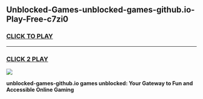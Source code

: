 
## Unblocked-Games-unblocked-games-github.io-Play-Free-c7zi0
<h3>
<a href="https://premium76.site?title=unblocked-games-github.io&ref=15A">CLICK TO PLAY</a></h3>
<hr>

<h3>
<a href="https://premium76.site?title=unblocked-games-github.io&ref=15A">CLICK 2 PLAY</a>
  
</h3>

<a href="https://premium76.site?title=unblocked-games-github.io&ref=15A"><img src="https://clearcache.store/games.png"></a>


**unblocked-games-github.io games unblocked: Your Gateway to Fun and Accessible Online Gaming**
